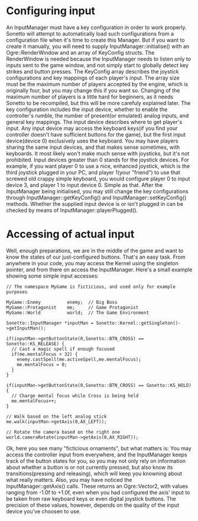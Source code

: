# Configuring input #
An InputManager must have a key configuration in order to work properly. Sonetto will attempt to automatically load such configurations from a configuration file when it's time to create this Manager. But if you want to create it manually, you will need to supply InputManager::initialise() with an Ogre::RenderWindow and an array of KeyConfig structs. The RenderWindow is needed because the InputManager needs to listen only to inputs sent to the game window, and not simply start to globally detect key strikes and button presses. The KeyConfig array describes the joystick configurations and key mappings of each player's input. The array size must be the maximum number of players accepted by the engine, which is originally four, but you may change this if you want so. Changing of the maximum number of players is a little hard for beginners, as it needs Sonetto to be recompiled, but this will be more carefuly explained later. The key configuration includes the input device, whether to enable the controller's rumble, the number of present(or emulated) analog inputs, and general key mappings. The input device describes where to get player's input. Any input device may access the keyboard keys(if you find your controller doesn't have sufficient buttons for the game), but the first input device(device 0) exclusively uses the keyboard. You may have players sharing the same input devices, and that makes sense sometimes, with keyboards. It most likely won't make much sense with joysticks, but it's not prohibited. Input devices greater than 0 stands for the joystick devices. For example, if you want player 0 to use a nice, enhanced joystick, which is the third joystick plugged in your PC, and player 1(your "friend") to use that screwed old crappy simple keyboard, you would configure player 0 to input device 3, and player 1 to input device 0. Simple as that.
After the InputManager being initialised, you may still change the key configurations through InputManager::getKeyConfig() and InputManager::setKeyConfig() methods. Whether the supplied input device is or isn't plugged in can be checked by means of InputManager::playerPlugged().

# Accessing of actual input #
Well, enough preparations, we are in the middle of the game and want to know the states of our just-configured buttons. That's an easy task. From anywhere in your code, you may access the Kernel using the singleton pointer, and from there on access the InputManager. Here's a small example showing some simple input accesses:
```
// The namespace MyGame is ficticious, and used only for example purposes

MyGame::Enemy          enemy;  // Big Boss
MyGame::Protagonist    me;     // Game Protagonist
MyGame::World          world;  // The Game Environment

Sonetto::InputManager *inputMan = Sonetto::Kernel::getSingleton()->getInputMan();

if(inputMan->getButtonState(0,Sonetto::BTN_CROSS) == Sonetto::KS_RELEASE) {
  // Cast a magic spell if enough focused
  if(me.mentalFocus > 32) {
    enemy.castSpell(me.activeSpell,me.mentalFocus);
    me.mentalFocus = 0;
  }
}

if(inputMan->getButtonState(0,Sonetto::BTN_CROSS) == Sonetto::KS_HOLD) {
  // Charge mental focus while Cross is being held
  me.mentalFocus++;
}

// Walk based on the left analog stick
me.walk(inputMan->getAxis(0,AX_LEFT));

// Rotate the camera based on the right one
world.cameraRotate(inputMan->getAxis(0,AX_RIGHT));
```

Ok, here you see many "ficticious ornaments", but what matters is: You may access the controller input from everywhere, and the InputManager keeps track of the button states for you, so you may not only rely on information about whether a button is or not currently pressed, but also know its transitions(pressing and releasing), which will keep you knowning about what really matters. Also, you may have noticed the InputManager::getAxis() calls. These returns an Ogre::Vector2, with values ranging from -1.0f to +1.0f, even when you had configured the axis' input to be taken from raw keyboard keys or even digital joystick buttons. The precision of these values, however, depends on the quality of the input device you've choosen to use.